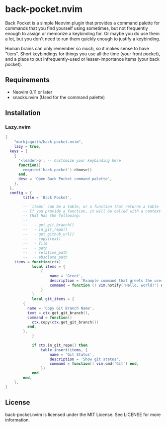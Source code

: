 # back-pocket.nvim

Back Pocket is a simple Neovim plugin that provides a command palette for commands that you find yourself using sometimes, but not frequently enough to assign or memorize a keybinding for. Or maybe you do use them a lot, but you don't need to run them quickly enough to justify a keybinding.

Human brains can only remember so much, so it makes sense to have "tiers". Short keybindings for things you use all the time (your front pocket), and a place to put infrequently-used or lesser-importance items (your back pocket).

## Requirements

- Neovim 0.11 or later
- snacks.nvim (Used for the command palette)

## Installation

### Lazy.nvim

```lua
{
	"markjaquith/back-pocket.nvim",
	lazy = true,
  keys = {
    {
      '<leader>p', -- Customize your keybinding here
      function()
        require('back-pocket').choose()
      end,
      desc = 'Open Back Pocket command palette',
    },
  },
  config = {
		title = 'Back Pocket',

		-- `items` can be a table, or a function that returns a table
		-- If you provide a function, it will be called with a context table
		-- that has the following:
		--
		--   - get_git_branch()
		--   - in_git_repo()
		--   - get_github_url()
		--   - copy(text)
		--   - file
		--   - path
		--   - relative_path
		--   - absolute_path
    items = function(ctx)
			local items = {
				{
					name = 'Greet',
					description = 'Example command that greets the user',
					command = function () vim.notify('Hello, world!') end,
				}
			}
			local git_items = {
        {
          name = 'Copy Git Branch Name',
          text = ctx.get_git_branch(),
          command = function()
            ctx.copy(ctx.get_git_branch())
          end,
        },
			}
			
			if ctx.in_git_repo() then
				table.insert(items, {
					name = 'Git Status',
					description = 'Show git status',
					command = function() vim.cmd('Git') end,
				})
			end
		end,
	},
}
```

## License

back-pocket.nvim is licensed under the MIT License. See LICENSE for more information.
